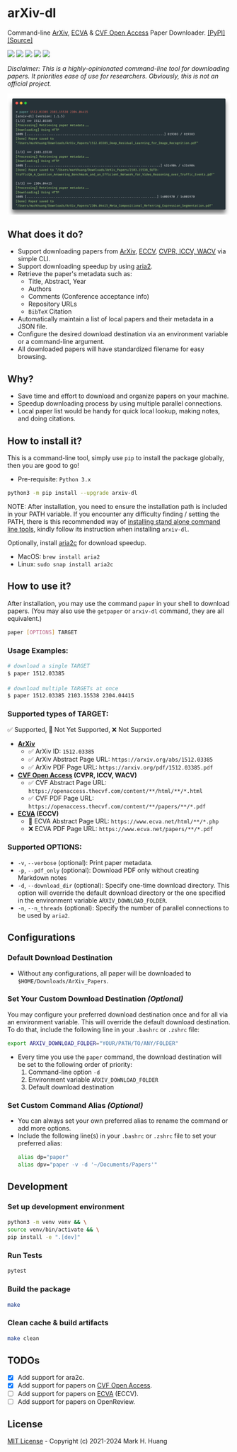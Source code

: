 # arXiv-dl

Command-line [ArXiv](https://arxiv.org/), [ECVA](https://www.ecva.net/papers.php) & [CVF Open Access](https://openaccess.thecvf.com/menu) Paper Downloader.
[[PyPI]](https://pypi.org/project/arxiv-dl/)
[[Source]](https://github.com/MarkHershey/arxiv-dl)

[![](https://img.shields.io/pypi/v/arxiv-dl)](https://pypi.org/project/arxiv-dl/)
[![](https://img.shields.io/pypi/wheel/arxiv-dl)](https://github.com/MarkHershey/arxiv-dl/releases)
[![](https://img.shields.io/badge/license-MIT-blue)](https://github.com/MarkHershey/arxiv-dl/blob/master/LICENSE)
[![](https://img.shields.io/badge/code%20style-black-black)](https://github.com/psf/black)
[![](https://img.shields.io/pypi/dm/Arxiv-dl)](https://pypistats.org/packages/arxiv-dl)

_Disclaimer: This is a highly-opinionated command-line tool for downloading papers. It priorities ease of use for researchers. Obviously, this is not an official project._

![](imgs/carbon_demo.png)

## What does it do?

-   Support downloading papers from [ArXiv](https://arxiv.org/), [ECCV](https://www.ecva.net/papers.php), [CVPR, ICCV, WACV](https://openaccess.thecvf.com/menu) via simple CLI.
-   Support downloading speedup by using [aria2](https://aria2.github.io/).
-   Retrieve the paper's metadata such as:
    -   Title, Abstract, Year
    -   Authors
    -   Comments (Conference acceptance info)
    -   Repository URLs
    -   `BibTeX` Citation
-   Automatically maintain a list of local papers and their metadata in a JSON file.
-   Configure the desired download destination via an environment variable or a command-line argument.
-   All downloaded papers will have standardized filename for easy browsing.

## Why?

-   Save time and effort to download and organize papers on your machine.
-   Speedup downloading process by using multiple parallel connections.
-   Local paper list would be handy for quick local lookup, making notes, and doing citations.

## How to install it?

This is a command-line tool, simply use `pip` to install the package globally, then you are good to go!

-   Pre-requisite: `Python 3.x`

```bash
python3 -m pip install --upgrade arxiv-dl
```

NOTE: After installation, you need to ensure the installation path is included in your PATH variable. If you encounter any difficulty finding / setting the PATH, there is this recommended way of [installing stand alone command line tools](https://packaging.python.org/en/latest/guides/installing-stand-alone-command-line-tools/), kindly follow its instruction when installing `arxiv-dl`.

Optionally, install [aria2c](https://aria2.github.io/) for download speedup.

-   MacOS: `brew install aria2`
-   Linux: `sudo snap install aria2c`

## How to use it?

After installation, you may use the command `paper` in your shell to download papers. (You may also use the `getpaper` or `arxiv-dl` command, they are all equivalent.)

```bash
paper [OPTIONS] TARGET
```

### Usage Examples:

```bash
# download a single TARGET
$ paper 1512.03385

# download multiple TARGETs at once
$ paper 1512.03385 2103.15538 2304.04415
```

### Supported types of TARGET:

✅ Supported, 🚧 Not Yet Supported, ❌ Not Supported

-   **[ArXiv](https://arxiv.org/)** 
    -   ✅ ArXiv ID: `1512.03385`
    -   ✅ ArXiv Abstract Page URL: `https://arxiv.org/abs/1512.03385` 
    -   ✅ ArXiv PDF Page URL: `https://arxiv.org/pdf/1512.03385.pdf`
-   **[CVF Open Access](https://openaccess.thecvf.com/menu) (CVPR, ICCV, WACV)**
    -   ✅ CVF Abstract Page URL: `https://openaccess.thecvf.com/content/**/html/**/*.html`
    -   ✅ CVF PDF Page URL: `https://openaccess.thecvf.com/content/**/papers/**/*.pdf`
-   **[ECVA](https://www.ecva.net/papers.php) (ECCV)** 
    -   🚧 ECVA Abstract Page URL: `https://www.ecva.net/html/**/*.php`
    -   ❌ ECVA PDF Page URL: `https://www.ecva.net/papers/**/*.pdf`



### Supported OPTIONS:

-   `-v`, `--verbose` (optional): Print paper metadata.
-   `-p`, `--pdf_only` (optional): Download PDF only without creating Markdown notes
-   `-d`, `--download_dir` (optional): Specify one-time download directory. This option will override the default download directory or the one specified in the environment variable `ARXIV_DOWNLOAD_FOLDER`.
-   `-n`, `--n_threads` (optional): Specify the number of parallel connections to be used by `aria2`.



## Configurations

### Default Download Destination

-   Without any configurations, all paper will be downloaded to `$HOME/Downloads/ArXiv_Papers`.

### Set Your Custom Download Destination _(Optional)_

You may configure your preferred download destination once and for all via an environment variable. This will override the default download destination. To do that, include the following line in your `.bashrc` or `.zshrc` file:

```bash
export ARXIV_DOWNLOAD_FOLDER="YOUR/PATH/TO/ANY/FOLDER"
```

-   Every time you use the `paper` command, the download destination will be set to the following order of priority:
    1.  Command-line option `-d`
    2.  Environment variable `ARXIV_DOWNLOAD_FOLDER`
    3.  Default download destination

### Set Custom Command Alias _(Optional)_

-   You can always set your own preferred alias to rename the command or add more options.
-   Include the following line(s) in your `.bashrc` or `.zshrc` file to set your preferred alias:
    ```bash
    alias dp="paper"
    alias dpv="paper -v -d '~/Documents/Papers'"
    ```

## Development

### Set up development environment

```bash
python3 -m venv venv && \
source venv/bin/activate && \
pip install -e ".[dev]"
```

### Run Tests

```bash
pytest
```

### Build the package

```bash
make
```

### Clean cache & build artifacts

```bash
make clean
```

## TODOs

-   [x] Add support for ara2c.
-   [x] Add support for papers on [CVF Open Access](https://openaccess.thecvf.com/menu).
-   [ ] Add support for papers on [ECVA](https://www.ecva.net/papers.php) (ECCV).
-   [ ] Add support for papers on OpenReview.

## License

[MIT License](https://github.com/MarkHershey/arxiv-dl/blob/master/LICENSE) - Copyright (c) 2021-2024 Mark H. Huang
